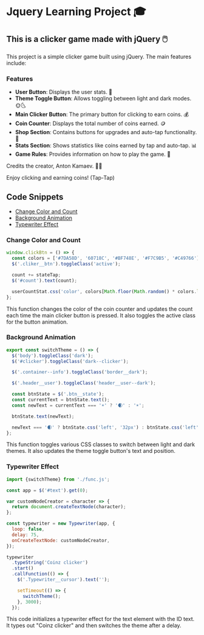 # Jquery Learning Project 🎓

## This is a clicker game made with jQuery 🖱️

This project is a simple clicker game built using jQuery. The main features include:

### Features

- **User Button**: Displays the user stats. 👤
- **Theme Toggle Button**: Allows toggling between light and dark modes. 🌞🌜
- **Main Clicker Button**: The primary button for clicking to earn coins. 💰
- **Coin Counter**: Displays the total number of coins earned. 🪙
- **Shop Section**: Contains buttons for upgrades and auto-tap functionality. 🛒
- **Stats Section**: Shows statistics like coins earned by tap and auto-tap. 📊
- **Game Rules**: Provides information on how to play the game. 📜

Credits the creator, Anton Kamaev. 👨‍💻

Enjoy clicking and earning coins! (Tap-Tap)

## Code Snippets

- [Change Color and Count](#change-color-and-count)
- [Background Animation](#background-animation)
- [Typewriter Effect](#typewriter-effect)

### Change Color and Count

```javascript
window.clickBtn = () => {
  const colors = ['#7DA58D', '60718C', '#BF748E', '#F7C9B5', '#C49766'];
  $('.cliker__btn').toggleClass('active');

  count += stateTap;
  $('#count').text(count);

  userCountStat.css('color', colors[Math.floor(Math.random() * colors.length)]);
};
```

This function changes the color of the coin counter and updates the count each time the main clicker button is pressed. It also toggles the active class for the button animation.

### Background Animation

```javascript
export const switchTheme = () => {
  $('body').toggleClass('dark');
  $('#clicker').toggleClass('dark--clicker');

  $('.container--info').toggleClass('border__dark');

  $('.header__user').toggleClass('header__user--dark');

  const btnState = $('.btn__state');
  const currentText = btnState.text();
  const newText = currentText === '☀️' ? '🌒' : '☀️';

  btnState.text(newText);

  newText === '🌒' ? btnState.css('left', '32px') : btnState.css('left', '2px');
};
```

This function toggles various CSS classes to switch between light and dark themes. It also updates the theme toggle button's text and position.

### Typewriter Effect

```javascript
import {switchTheme} from './func.js';

const app = $('#text').get(0);

var customNodeCreator = character => {
  return document.createTextNode(character);
};

const typewriter = new Typewriter(app, {
  loop: false,
  delay: 75,
  onCreateTextNode: customNodeCreator,
});

typewriter
  .typeString('Coinz clicker')
  .start()
  .callFunction(() => {
    $('.Typewriter__cursor').text('');

    setTimeout(() => {
      switchTheme();
    }, 3000);
  });
```

This code initializes a typewriter effect for the text element with the ID text. It types out "Coinz clicker" and then switches the theme after a delay.

